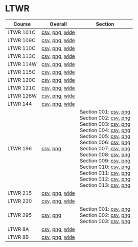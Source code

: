 # LTWR

| Course | Overall | Section |
| ------ | ------- | ------- |
| LTWR 101C | [csv](https://github.com/UCSD-Historical-Enrollment-Data/2025Winter/blob/main/overall/LTWR%20101C.csv), [png](https://raw.githubusercontent.com/UCSD-Historical-Enrollment-Data/2025Winter/main/plot_overall/LTWR%20101C.png), [wide](https://raw.githubusercontent.com/UCSD-Historical-Enrollment-Data/2025Winter/main/plot_overall_wide/LTWR%20101C.png) |  |
| LTWR 109C | [csv](https://github.com/UCSD-Historical-Enrollment-Data/2025Winter/blob/main/overall/LTWR%20109C.csv), [png](https://raw.githubusercontent.com/UCSD-Historical-Enrollment-Data/2025Winter/main/plot_overall/LTWR%20109C.png), [wide](https://raw.githubusercontent.com/UCSD-Historical-Enrollment-Data/2025Winter/main/plot_overall_wide/LTWR%20109C.png) |  |
| LTWR 110C | [csv](https://github.com/UCSD-Historical-Enrollment-Data/2025Winter/blob/main/overall/LTWR%20110C.csv), [png](https://raw.githubusercontent.com/UCSD-Historical-Enrollment-Data/2025Winter/main/plot_overall/LTWR%20110C.png), [wide](https://raw.githubusercontent.com/UCSD-Historical-Enrollment-Data/2025Winter/main/plot_overall_wide/LTWR%20110C.png) |  |
| LTWR 113C | [csv](https://github.com/UCSD-Historical-Enrollment-Data/2025Winter/blob/main/overall/LTWR%20113C.csv), [png](https://raw.githubusercontent.com/UCSD-Historical-Enrollment-Data/2025Winter/main/plot_overall/LTWR%20113C.png), [wide](https://raw.githubusercontent.com/UCSD-Historical-Enrollment-Data/2025Winter/main/plot_overall_wide/LTWR%20113C.png) |  |
| LTWR 114W | [csv](https://github.com/UCSD-Historical-Enrollment-Data/2025Winter/blob/main/overall/LTWR%20114W.csv), [png](https://raw.githubusercontent.com/UCSD-Historical-Enrollment-Data/2025Winter/main/plot_overall/LTWR%20114W.png), [wide](https://raw.githubusercontent.com/UCSD-Historical-Enrollment-Data/2025Winter/main/plot_overall_wide/LTWR%20114W.png) |  |
| LTWR 115C | [csv](https://github.com/UCSD-Historical-Enrollment-Data/2025Winter/blob/main/overall/LTWR%20115C.csv), [png](https://raw.githubusercontent.com/UCSD-Historical-Enrollment-Data/2025Winter/main/plot_overall/LTWR%20115C.png), [wide](https://raw.githubusercontent.com/UCSD-Historical-Enrollment-Data/2025Winter/main/plot_overall_wide/LTWR%20115C.png) |  |
| LTWR 120C | [csv](https://github.com/UCSD-Historical-Enrollment-Data/2025Winter/blob/main/overall/LTWR%20120C.csv), [png](https://raw.githubusercontent.com/UCSD-Historical-Enrollment-Data/2025Winter/main/plot_overall/LTWR%20120C.png), [wide](https://raw.githubusercontent.com/UCSD-Historical-Enrollment-Data/2025Winter/main/plot_overall_wide/LTWR%20120C.png) |  |
| LTWR 121C | [csv](https://github.com/UCSD-Historical-Enrollment-Data/2025Winter/blob/main/overall/LTWR%20121C.csv), [png](https://raw.githubusercontent.com/UCSD-Historical-Enrollment-Data/2025Winter/main/plot_overall/LTWR%20121C.png), [wide](https://raw.githubusercontent.com/UCSD-Historical-Enrollment-Data/2025Winter/main/plot_overall_wide/LTWR%20121C.png) |  |
| LTWR 126W | [csv](https://github.com/UCSD-Historical-Enrollment-Data/2025Winter/blob/main/overall/LTWR%20126W.csv), [png](https://raw.githubusercontent.com/UCSD-Historical-Enrollment-Data/2025Winter/main/plot_overall/LTWR%20126W.png), [wide](https://raw.githubusercontent.com/UCSD-Historical-Enrollment-Data/2025Winter/main/plot_overall_wide/LTWR%20126W.png) |  |
| LTWR 144 | [csv](https://github.com/UCSD-Historical-Enrollment-Data/2025Winter/blob/main/overall/LTWR%20144.csv), [png](https://raw.githubusercontent.com/UCSD-Historical-Enrollment-Data/2025Winter/main/plot_overall/LTWR%20144.png), [wide](https://raw.githubusercontent.com/UCSD-Historical-Enrollment-Data/2025Winter/main/plot_overall_wide/LTWR%20144.png) |  |
| LTWR 196 | [csv](https://github.com/UCSD-Historical-Enrollment-Data/2025Winter/blob/main/overall/LTWR%20196.csv), [png](https://raw.githubusercontent.com/UCSD-Historical-Enrollment-Data/2025Winter/main/plot_overall/LTWR%20196.png) | Section 001: [csv](https://github.com/UCSD-Historical-Enrollment-Data/2025Winter/blob/main/section/LTWR%20196_001.csv), [png](https://raw.githubusercontent.com/UCSD-Historical-Enrollment-Data/2025Winter/main/plot_section/LTWR%20196_001.png)<br>Section 002: [csv](https://github.com/UCSD-Historical-Enrollment-Data/2025Winter/blob/main/section/LTWR%20196_002.csv), [png](https://raw.githubusercontent.com/UCSD-Historical-Enrollment-Data/2025Winter/main/plot_section/LTWR%20196_002.png)<br>Section 003: [csv](https://github.com/UCSD-Historical-Enrollment-Data/2025Winter/blob/main/section/LTWR%20196_003.csv), [png](https://raw.githubusercontent.com/UCSD-Historical-Enrollment-Data/2025Winter/main/plot_section/LTWR%20196_003.png)<br>Section 004: [csv](https://github.com/UCSD-Historical-Enrollment-Data/2025Winter/blob/main/section/LTWR%20196_004.csv), [png](https://raw.githubusercontent.com/UCSD-Historical-Enrollment-Data/2025Winter/main/plot_section/LTWR%20196_004.png)<br>Section 005: [csv](https://github.com/UCSD-Historical-Enrollment-Data/2025Winter/blob/main/section/LTWR%20196_005.csv), [png](https://raw.githubusercontent.com/UCSD-Historical-Enrollment-Data/2025Winter/main/plot_section/LTWR%20196_005.png)<br>Section 006: [csv](https://github.com/UCSD-Historical-Enrollment-Data/2025Winter/blob/main/section/LTWR%20196_006.csv), [png](https://raw.githubusercontent.com/UCSD-Historical-Enrollment-Data/2025Winter/main/plot_section/LTWR%20196_006.png)<br>Section 007: [csv](https://github.com/UCSD-Historical-Enrollment-Data/2025Winter/blob/main/section/LTWR%20196_007.csv), [png](https://raw.githubusercontent.com/UCSD-Historical-Enrollment-Data/2025Winter/main/plot_section/LTWR%20196_007.png)<br>Section 008: [csv](https://github.com/UCSD-Historical-Enrollment-Data/2025Winter/blob/main/section/LTWR%20196_008.csv), [png](https://raw.githubusercontent.com/UCSD-Historical-Enrollment-Data/2025Winter/main/plot_section/LTWR%20196_008.png)<br>Section 009: [csv](https://github.com/UCSD-Historical-Enrollment-Data/2025Winter/blob/main/section/LTWR%20196_009.csv), [png](https://raw.githubusercontent.com/UCSD-Historical-Enrollment-Data/2025Winter/main/plot_section/LTWR%20196_009.png)<br>Section 010: [csv](https://github.com/UCSD-Historical-Enrollment-Data/2025Winter/blob/main/section/LTWR%20196_010.csv), [png](https://raw.githubusercontent.com/UCSD-Historical-Enrollment-Data/2025Winter/main/plot_section/LTWR%20196_010.png)<br>Section 011: [csv](https://github.com/UCSD-Historical-Enrollment-Data/2025Winter/blob/main/section/LTWR%20196_011.csv), [png](https://raw.githubusercontent.com/UCSD-Historical-Enrollment-Data/2025Winter/main/plot_section/LTWR%20196_011.png)<br>Section 012: [csv](https://github.com/UCSD-Historical-Enrollment-Data/2025Winter/blob/main/section/LTWR%20196_012.csv), [png](https://raw.githubusercontent.com/UCSD-Historical-Enrollment-Data/2025Winter/main/plot_section/LTWR%20196_012.png)<br>Section 013: [csv](https://github.com/UCSD-Historical-Enrollment-Data/2025Winter/blob/main/section/LTWR%20196_013.csv), [png](https://raw.githubusercontent.com/UCSD-Historical-Enrollment-Data/2025Winter/main/plot_section/LTWR%20196_013.png) |
| LTWR 215 | [csv](https://github.com/UCSD-Historical-Enrollment-Data/2025Winter/blob/main/overall/LTWR%20215.csv), [png](https://raw.githubusercontent.com/UCSD-Historical-Enrollment-Data/2025Winter/main/plot_overall/LTWR%20215.png), [wide](https://raw.githubusercontent.com/UCSD-Historical-Enrollment-Data/2025Winter/main/plot_overall_wide/LTWR%20215.png) |  |
| LTWR 220 | [csv](https://github.com/UCSD-Historical-Enrollment-Data/2025Winter/blob/main/overall/LTWR%20220.csv), [png](https://raw.githubusercontent.com/UCSD-Historical-Enrollment-Data/2025Winter/main/plot_overall/LTWR%20220.png), [wide](https://raw.githubusercontent.com/UCSD-Historical-Enrollment-Data/2025Winter/main/plot_overall_wide/LTWR%20220.png) |  |
| LTWR 295 | [csv](https://github.com/UCSD-Historical-Enrollment-Data/2025Winter/blob/main/overall/LTWR%20295.csv), [png](https://raw.githubusercontent.com/UCSD-Historical-Enrollment-Data/2025Winter/main/plot_overall/LTWR%20295.png) | Section 001: [csv](https://github.com/UCSD-Historical-Enrollment-Data/2025Winter/blob/main/section/LTWR%20295_001.csv), [png](https://raw.githubusercontent.com/UCSD-Historical-Enrollment-Data/2025Winter/main/plot_section/LTWR%20295_001.png)<br>Section 002: [csv](https://github.com/UCSD-Historical-Enrollment-Data/2025Winter/blob/main/section/LTWR%20295_002.csv), [png](https://raw.githubusercontent.com/UCSD-Historical-Enrollment-Data/2025Winter/main/plot_section/LTWR%20295_002.png)<br>Section 003: [csv](https://github.com/UCSD-Historical-Enrollment-Data/2025Winter/blob/main/section/LTWR%20295_003.csv), [png](https://raw.githubusercontent.com/UCSD-Historical-Enrollment-Data/2025Winter/main/plot_section/LTWR%20295_003.png) |
| LTWR 8A | [csv](https://github.com/UCSD-Historical-Enrollment-Data/2025Winter/blob/main/overall/LTWR%208A.csv), [png](https://raw.githubusercontent.com/UCSD-Historical-Enrollment-Data/2025Winter/main/plot_overall/LTWR%208A.png), [wide](https://raw.githubusercontent.com/UCSD-Historical-Enrollment-Data/2025Winter/main/plot_overall_wide/LTWR%208A.png) |  |
| LTWR 8B | [csv](https://github.com/UCSD-Historical-Enrollment-Data/2025Winter/blob/main/overall/LTWR%208B.csv), [png](https://raw.githubusercontent.com/UCSD-Historical-Enrollment-Data/2025Winter/main/plot_overall/LTWR%208B.png), [wide](https://raw.githubusercontent.com/UCSD-Historical-Enrollment-Data/2025Winter/main/plot_overall_wide/LTWR%208B.png) |  |
